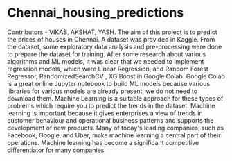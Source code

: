 # Chennai_housing_predictions
Contributors - VIKAS, AKSHAT, YASH.
The aim of this project is to predict the prices of houses in Chennai. A dataset
was provided in Kaggle. From the dataset, some exploratory data analysis and
pre-processing were done to prepare the dataset for training. After some
research about various algorithms and ML models, it was clear that we needed
to implement regression models, which were Linear Regression, and Random
Forest Regressor, RandomizedSearchCV , XG Boost in Google Colab.
Google Colab is a great online Jupyter notebook to build ML models because
various libraries for various models are already present, we do not need to
download them.
Machine Learning is a suitable approach for these types of problems which
require you to predict the trends in the dataset. Machine learning is important
because it gives enterprises a view of trends in customer behaviour and
operational business patterns and supports the development of new
products. Many of today's leading companies, such as Facebook,
Google, and Uber, make machine learning a central part of their operations.
Machine learning has become a significant competitive differentiator for many
companies.
